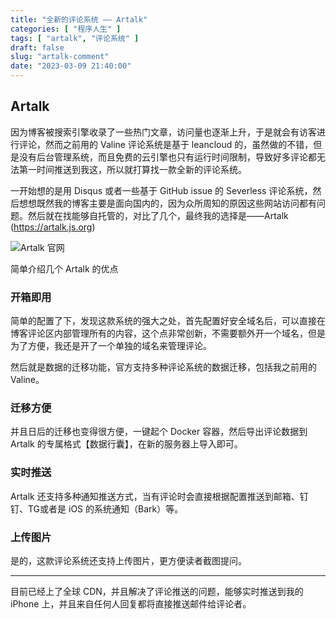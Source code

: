 ```yaml
---
title: "全新的评论系统 —— Artalk"
categories: [ "程序人生" ]
tags: [ "artalk", "评论系统" ]
draft: false
slug: "artalk-comment"
date: "2023-03-09 21:40:00"
---
```


## Artalk

因为博客被搜索引擎收录了一些热门文章，访问量也逐渐上升，于是就会有访客进行评论，然而之前用的 Valine 评论系统是基于 leancloud 的，虽然做的不错，但是没有后台管理系统，而且免费的云引擎也只有运行时间限制，导致好多评论都无法第一时间推送到我这，所以就打算找一款全新的评论系统。

一开始想的是用 Disqus 或者一些基于 GitHub issue 的 Severless 评论系统，然后想想既然我的博客主要是面向国内的，因为众所周知的原因这些网站访问都有问题。然后就在找能够自托管的，对比了几个，最终我的选择是——Artalk (<https://artalk.js.org>)

![Artalk 官网](https://cdn.taurusxin.com/hugo/2023/03/05/image-20230305220233314.png)

简单介绍几个 Artalk 的优点

### 开箱即用

简单的配置了下，发现这款系统的强大之处，首先配置好安全域名后，可以直接在博客评论区内部管理所有的内容，这个点非常创新，不需要额外开一个域名，但是为了方便，我还是开了一个单独的域名来管理评论。

然后就是数据的迁移功能，官方支持多种评论系统的数据迁移，包括我之前用的 Valine。

### 迁移方便

并且日后的迁移也变得很方便，一键起个 Docker 容器，然后导出评论数据到 Artalk 的专属格式【数据行囊】，在新的服务器上导入即可。

### 实时推送

Artalk 还支持多种通知推送方式，当有评论时会直接根据配置推送到邮箱、钉钉、TG或者是 iOS 的系统通知（Bark）等。

### 上传图片

是的，这款评论系统还支持上传图片，更方便读者截图提问。

---

目前已经上了全球 CDN，并且解决了评论推送的问题，能够实时推送到我的 iPhone 上，并且来自任何人回复都将直接推送邮件给评论者。
